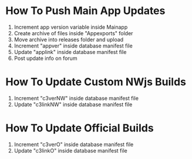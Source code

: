 ﻿# How To Push Main App Updates
1. Increment app version variable inside Mainapp
2. Create archive of files inside "Appexports" folder
3. Move archive into releases folder and upload
4. Increment "appver" inside database manifest file
5. Update "applink" inside database manifest file
6. Post update info on forum

# How To Update Custom NWjs Builds
1. Increment "c3verNW" inside database manifest file
2. Update "c3linkNW" inside database manifest file

# How To Update Official Builds
1. Increment "c3verO" inside database manifest file
2. Update "c3linkO" inside database manifest file

